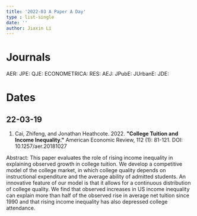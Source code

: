 ```yaml
---
title: '2022-03 A Paper A Day'
type : list-single
date: ''
author: Jiaxin Li
---
```


# Journals

AER:
JPE:
QJE:
ECONOMETRICA:
RES:
AEJ:
JPubE:
JUrbanE:
JDE:

# Dates

## 22-03-19 

1. Cai, Zhifeng, and Jonathan Heathcote. 2022. **"College Tuition and Income Inequality."** American Economic Review, 112 (1): 81-121.
DOI: 10.1257/aer.20181027

Abstract: This paper evaluates the role of rising income inequality in explaining observed growth in college tuition. We develop a competitive model of the college market, in which college quality depends on instructional expenditure and the average ability of admitted students. An innovative feature of our model is that it allows for a continuous distribution of college quality. We find that observed increases in US income inequality can explain more than half of the observed rise in average net tuition since 1990 and that rising income inequality has also depressed college attendance.
